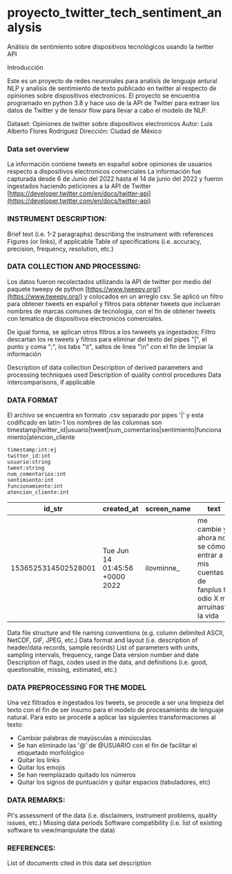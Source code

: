# proyecto_twitter_tech_sentiment_analysis
Análisis de sentimiento sobre dispositivos tecnológicos usando la twitter API

Introducción

Este es un proyecto de redes neuronales para analisis de lenguaje antural NLP y analisis de sentimiento de texto publicado en twitter al respecto de opiniones sobre dispositivos electronicos. El proyecto se encuentra programado en python 3.8 y hace uso de la API de Twitter para extraer los datos de Twitter y de tensor flow para llevar a cabo el modelo de NLP.

Dataset: Opiniones de twitter sobre dispositivos electronicos
Autor: Luis Alberto Flores Rodríguez
Dirección: Ciudad de México

### Data set overview  
La información contiene tweets en español sobre opiniones de usuarios respecto a dispositivos electronicos comerciales
La información fue capturada desde 6 de Junio del 2022 hasta el 14 de junio del 2022 y fueron ingestados haciendo peticiones a la API de Twitter [https://developer.twitter.com/en/docs/twitter-api](https://developer.twitter.com/en/docs/twitter-api) 

### INSTRUMENT DESCRIPTION:
Brief text (i.e. 1-2 paragraphs) describing the instrument with references
Figures (or links), if applicable
Table of specifications (i.e. accuracy, precision, frequency, resolution, etc.)

### DATA COLLECTION AND PROCESSING:
Los datos fueron recolectados utilizando la API de twitter por medio del paquete tweepy de python [https://www.tweepy.org/](https://www.tweepy.org/) y colocados en un arreglo csv. Se
aplicó un filtro para obtener tweets en español y filtros para obtener tweets que inclueran nombres de marcas comunes de tecnologia, con el fin de obtener tweets con tematica de dispositivos electronicos comerciales.

De igual forma, se aplican otros filtros a los twweets ya ingestados; Filtro descartan los re tweets y filtros para eliminar del texto del pipes "|", el punto y coma ";", los tabs "\t", saltos de linea "\n" con el fin de limpiar la información

Description of data collection
Description of derived parameters and processing techniques used
Description of quality control procedures
Data intercomparisons, if applicable

### DATA FORMAT
El archivo se encuentra en formato .csv separado por pipes '|' y esta codificado en latin-1
los nombres de las columnas son timestamp|twitter_id|usuario|tweet|num_comentarios|sentimiento|funcionamiento|atencion_cliente

```
timestamp:int:ej
twitter_id:int
usuario:string
tweet:string
num_comentarios:int
sentimiento:int
funcionamiento:int
atencion_cliente:int
```

| id_str  |  created_at | screen_name  | text  | followers_count  | sentiment | funcionality | client_attention |
|---|---|---|---|---|---|---|---|
1536525314502528001|Tue Jun 14 01:45:56 +0000 2022|ilovminne_|me cambie y ahora no se cómo entrar a mis cuentas de fanplus te odio X me arruinaste la vida|51|0|1|0|

Data file structure and file naming conventions (e.g. column delimited ASCII, NetCDF, GIF, JPEG, etc.)
Data format and layout (i.e. description of header/data records, sample records)
List of parameters with units, sampling intervals, frequency, range
Data version number and date
Description of flags, codes used in the data, and definitions (i.e. good, questionable, missing, estimated, etc.)

### DATA PREPROCESSING FOR THE MODEL
Una vez filtrados e ingestados los tweets, se procede a ser una limpieza del texto con el fin de ser insumo para el modelo de procesamiento de lenguaje natural. Para esto se procede a aplicar las siguientes transformaciones al texto:

* Cambiar palabras de mayúsculas a minúsculas
* Se han eliminado las '@' de @USUARIO con el fin de facilitar el etiquetado morfológico
* Quitar los links 
* Quitar los emojis
* Se han reemplazado quitado los números
* Quitar los signos de puntuación y quitar espacios (tabuladores, etc)

### DATA REMARKS:
PI's assessment of the data (i.e. disclaimers, instrument problems, quality issues, etc.)
Missing data periods
Software compatibility (i.e. list of existing software to view/manipulate the data)

### REFERENCES:
List of documents cited in this data set description
